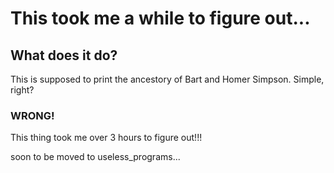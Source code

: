# This took me a while to figure out...
## What does it do?
This is supposed to print the ancestory of Bart and Homer Simpson. Simple, right?
### WRONG!
This thing took me over 3 hours to figure out!!!  

soon to be moved to useless_programs...